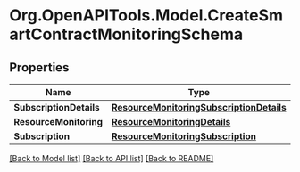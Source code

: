 
# Org.OpenAPITools.Model.CreateSmartContractMonitoringSchema

## Properties

Name | Type | Description | Notes
------------ | ------------- | ------------- | -------------
**SubscriptionDetails** | [**ResourceMonitoringSubscriptionDetails**](ResourceMonitoringSubscriptionDetails.md) |  | [optional] 
**ResourceMonitoring** | [**ResourceMonitoringDetails**](ResourceMonitoringDetails.md) |  | [optional] 
**Subscription** | [**ResourceMonitoringSubscription**](ResourceMonitoringSubscription.md) |  | [optional] 

[[Back to Model list]](../README.md#documentation-for-models)
[[Back to API list]](../README.md#documentation-for-api-endpoints)
[[Back to README]](../README.md)


